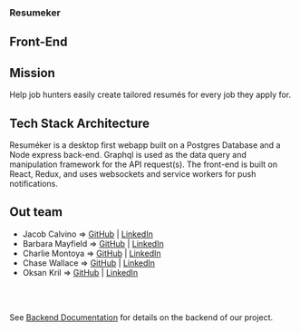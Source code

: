 ### Resumeker

## Front-End

## Mission

Help job hunters easily create tailored resumés for every job they apply for.

## Tech Stack Architecture

Resuméker is a desktop first webapp built on a Postgres Database and a Node express back-end.    Graphql is used as the data query and manipulation framework for the API request(s).  The front-end is built on React, Redux, and uses websockets and service workers for push notifications.



## Out team

- Jacob Calvino => [GitHub](https://github.com/jacobcalv) | [LinkedIn](https://www.linkedin.com/in/jacob-calvino-2154b9197/)
- Barbara Mayfield => [GitHub](https://github.com/barbara-mayfield) | [LinkedIn](https://www.linkedin.com/in/barbara-mayfield-205652ab/)
- Charlie Montoya => [GitHub](https://github.com/cleph01) | [LinkedIn](https://www.linkedin.com/in/barbara-mayfield-205652ab/)                                    
- Chase Wallace => [GitHub](https://github.com/wallacecs007) | [LinkedIn]()                                                                        
- Oksan Kril => [GitHub](https://github.com/OksanaK24) | [LinkedIn](https://www.linkedin.com/in/oksana-kril/)



<br>
<br>

See [Backend Documentation](https://github.com/OksanaK24/resumeker-be) for details on the backend of our project.
